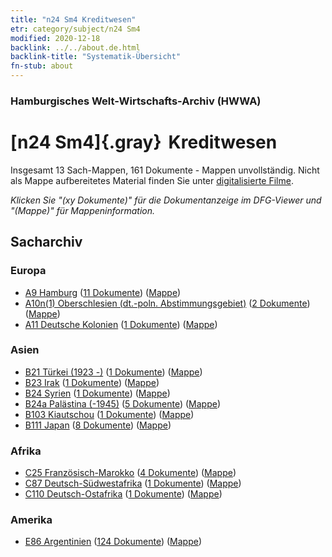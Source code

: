 ```yaml
---
title: "n24 Sm4 Kreditwesen"
etr: category/subject/n24 Sm4
modified: 2020-12-18
backlink: ../../about.de.html
backlink-title: "Systematik-Übersicht"
fn-stub: about
---
```


### Hamburgisches Welt-Wirtschafts-Archiv (HWWA)
# [n24 Sm4]{.gray}&#8201; Kreditwesen&#160; 




Insgesamt 13 Sach-Mappen, 161 Dokumente - Mappen unvollständig.
Nicht als Mappe aufbereitetes Material finden Sie unter [digitalisierte Filme](/film/h1_sh).

_Klicken Sie "(xy Dokumente)" für die Dokumentanzeige im DFG-Viewer und "(Mappe)" für Mappeninformation._

## Sacharchiv




### Europa

- [A9 Hamburg](../../../geo/about.de.html#A9) (<a href="https://dfg-viewer.de/show/?tx_dlf[id]=https://pm20.zbw.eu/mets/sh/1409xx/140905/1617xx/161752/public.mets.de.xml" target="_blank">11 Dokumente</a>) ([Mappe](http://purl.org/pressemappe20/folder/sh/140905,161752))
- [A10n(1) Oberschlesien (dt.-poln. Abstimmungsgebiet)](../../../geo/about.de.html#A10n(1)) (<a href="https://dfg-viewer.de/show/?tx_dlf[id]=https://pm20.zbw.eu/mets/sh/1409xx/140948/1617xx/161752/public.mets.de.xml" target="_blank">2 Dokumente</a>) ([Mappe](http://purl.org/pressemappe20/folder/sh/140948,161752))
- [A11 Deutsche Kolonien](../../../geo/about.de.html#A11) (<a href="https://dfg-viewer.de/show/?tx_dlf[id]=https://pm20.zbw.eu/mets/sh/1409xx/140960/1617xx/161752/public.mets.de.xml" target="_blank">1 Dokumente</a>) ([Mappe](http://purl.org/pressemappe20/folder/sh/140960,161752))

### Asien

- [B21 Türkei (1923 -)](../../../geo/about.de.html#B21) (<a href="https://dfg-viewer.de/show/?tx_dlf[id]=https://pm20.zbw.eu/mets/sh/1411xx/141111/1617xx/161752/public.mets.de.xml" target="_blank">1 Dokumente</a>) ([Mappe](http://purl.org/pressemappe20/folder/sh/141111,161752))
- [B23 Irak](../../../geo/about.de.html#B23) (<a href="https://dfg-viewer.de/show/?tx_dlf[id]=https://pm20.zbw.eu/mets/sh/1411xx/141113/1617xx/161752/public.mets.de.xml" target="_blank">1 Dokumente</a>) ([Mappe](http://purl.org/pressemappe20/folder/sh/141113,161752))
- [B24 Syrien](../../../geo/about.de.html#B24) (<a href="https://dfg-viewer.de/show/?tx_dlf[id]=https://pm20.zbw.eu/mets/sh/1411xx/141114/1617xx/161752/public.mets.de.xml" target="_blank">1 Dokumente</a>) ([Mappe](http://purl.org/pressemappe20/folder/sh/141114,161752))
- [B24a Palästina (-1945)](../../../geo/about.de.html#B24a) (<a href="https://dfg-viewer.de/show/?tx_dlf[id]=https://pm20.zbw.eu/mets/sh/1411xx/141115/1617xx/161752/public.mets.de.xml" target="_blank">5 Dokumente</a>) ([Mappe](http://purl.org/pressemappe20/folder/sh/141115,161752))
- [B103 Kiautschou](../../../geo/about.de.html#B103) (<a href="https://dfg-viewer.de/show/?tx_dlf[id]=https://pm20.zbw.eu/mets/sh/1261xx/126163/1617xx/161752/public.mets.de.xml" target="_blank">1 Dokumente</a>) ([Mappe](http://purl.org/pressemappe20/folder/sh/126163,161752))
- [B111 Japan](../../../geo/about.de.html#B111) (<a href="https://dfg-viewer.de/show/?tx_dlf[id]=https://pm20.zbw.eu/mets/sh/1412xx/141272/1617xx/161752/public.mets.de.xml" target="_blank">8 Dokumente</a>) ([Mappe](http://purl.org/pressemappe20/folder/sh/141272,161752))

### Afrika

- [C25 Französisch-Marokko](../../../geo/about.de.html#C25) (<a href="https://dfg-viewer.de/show/?tx_dlf[id]=https://pm20.zbw.eu/mets/sh/1413xx/141358/1617xx/161752/public.mets.de.xml" target="_blank">4 Dokumente</a>) ([Mappe](http://purl.org/pressemappe20/folder/sh/141358,161752))
- [C87 Deutsch-Südwestafrika](../../../geo/about.de.html#C87) (<a href="https://dfg-viewer.de/show/?tx_dlf[id]=https://pm20.zbw.eu/mets/sh/1414xx/141450/1617xx/161752/public.mets.de.xml" target="_blank">1 Dokumente</a>) ([Mappe](http://purl.org/pressemappe20/folder/sh/141450,161752))
- [C110 Deutsch-Ostafrika](../../../geo/about.de.html#C110) (<a href="https://dfg-viewer.de/show/?tx_dlf[id]=https://pm20.zbw.eu/mets/sh/1414xx/141471/1617xx/161752/public.mets.de.xml" target="_blank">1 Dokumente</a>) ([Mappe](http://purl.org/pressemappe20/folder/sh/141471,161752))

### Amerika

- [E86 Argentinien](../../../geo/about.de.html#E86) (<a href="https://dfg-viewer.de/show/?tx_dlf[id]=https://pm20.zbw.eu/mets/sh/1416xx/141692/1617xx/161752/public.mets.de.xml" target="_blank">124 Dokumente</a>) ([Mappe](http://purl.org/pressemappe20/folder/sh/141692,161752))


